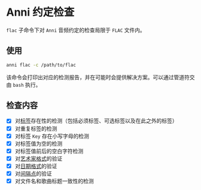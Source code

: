 # Anni 约定检查

`flac` 子命令下对 `Anni` 音频约定的检查局限于 `FLAC` 文件内。

## 使用

```bash
anni flac -c /path/to/flac
```

该命令会打印出对应的检测报告，并在可能时会提供解决方案。可以通过管道符交由 `bash` 执行。

## 检查内容

- [x] 对[标签](../01.audio-convention/04.tags.md)存在性的检测（包括必须标签、可选标签以及在此之外的标签）
- [x] 对重复标签的检测
- [x] 对标签 `Key` 存在小写字母的检测
- [x] 对标签值为空的检测
- [x] 对标签值前后的空白字符检测
- [x] 对[艺术家格式](../01.audio-convention/04.zzzz.02.artist.md)的验证
- [x] 对[日期格式](../01.audio-convention/04.zzzz.04.date.md)的验证
- [x] 对[间隔点](../01.audio-convention/04.zzzz.06.middle-dot.md)的验证
- [x] 对文件名和歌曲标题一致性的检测
